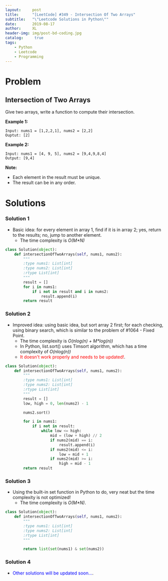 ```yaml
---
layout:     post
title:      "[LeetCode] #349 - Intersection Of Two Arrays"
subtitle:   "\"Leetcode Solutions in Python\""
date:       2019-08-17
author:     XL
header-img: img/post-bd-coding.jpg
catalog: 	 true
tags:
    - Python
    - Leetcode
    - Programming
---
```


# Problem

## Intersection of Two Arrays

Give two arrays, write a function to compute their intersection.

**Example 1:**

	Input: nums1 = [1,2,2,1], nums2 = [2,2]
	Ouptut: [2]

**Example 2:**

	Input: nums1 = [4, 9, 5], nums2 = [9,4,9,8,4]
	Output: [9,4]

**Note:**

- Each element in the result must be unique.
- The result can be in any order.

# Solutions

### Solution 1

- Basic idea: for every element in array 1, find if it is in array 2; yes, return to the results; no, jump to another element.
	- The time complexity is *O(M\*N)*

```python
class Solution(object):
	def intersectionOfTwoArrays(self, nums1, nums2):
		"""
		:type nums1: List[int]
		:type nums2: List[int]
		:rtype List[int]
		"""
		result = []
		for i in nums1:
			if i not in result and i in nums2:
				result.append(i)
		return result

```

### Solution 2

- Improved idea: using basic idea, but sort array 2 first; for each checking, using binary search, which is similar to the problem of #1064 - Fixed Point.
	- The time complexity is *O(nlog(n) + M\*log(n))*
	- In Python, list.sort() uses Timsort algorithm, which has a time complexity of *O(nlog(n))*
	- <span style="color:red">It doesn't work properly and needs to be updated!</span>.

```python
class Solution(object):
	def intersectionOfTwoArrays(self, nums1, nums2):
		"""
		:type nums1: List[int]
		:type nums2: List[int]
		:rtype List[int]
		"""
		result = []
		low, high = 0, len(nums2) - 1

		nums2.sort()

		for i in nums1:
			if i not in result:
				while low <= high:
					mid = (low + high) // 2
					if nums2(mid) == i:
						result.append(i)
					if nums2(mid) <= i:
						low = mid + 1
					if nums2(mid) >= i:
						high = mid - 1
		return result

```

### Solution 3

- Using the built-in set function in Python to do, very neat but the time complexity is not optimized!
	- The time complexity is *O(M\*N)*. 

```python
class Solution(object):
	def intersectionOfTwoArrays(self, nums1, nums2):
		"""
		:type nums1: List[int]
		:type nums2: List[int]
		:rtype List[int]
		"""

		return list(set(nums1) & set(nums2))

```

### Solution 4

- <span style="color:blue">Other solutions will be updated soon...</span>.